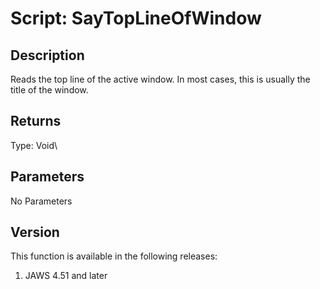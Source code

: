# Script: SayTopLineOfWindow

## Description

Reads the top line of the active window. In most cases, this is usually
the title of the window.

## Returns

Type: Void\

## Parameters

No Parameters

## Version

This function is available in the following releases:

1.  JAWS 4.51 and later
